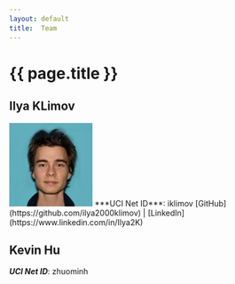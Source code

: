 ```yaml
---
layout: default
title:  Team
---
```


# {{ page.title }}


## Ilya KLimov
<img src="./res/Ilya_Klimov.jpg" alt="Ilya KLimov Picture" width="150" height="150">
***UCI Net ID***: iklimov
[GitHub](https://github.com/ilya2000klimov) | [LinkedIn](https://www.linkedin.com/in/Ilya2K)

## Kevin Hu
***UCI Net ID***: zhuominh

<!-- ## USER 3
***UCI Net ID***: ucinetid3 -->
